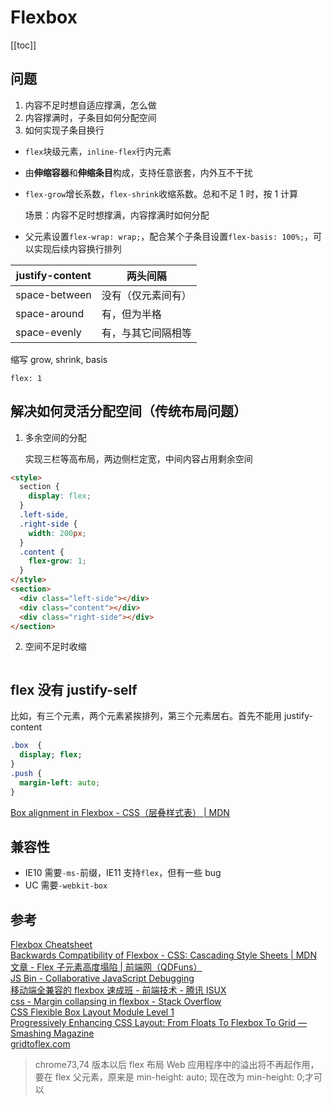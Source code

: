 # Flexbox

[[toc]]

## 问题

1. 内容不足时想自适应撑满，怎么做
2. 内容撑满时，子条目如何分配空间
3. 如何实现子条目换行

- `flex`块级元素，`inline-flex`行内元素
- 由**伸缩容器**和**伸缩条目**构成，支持任意嵌套，内外互不干扰
- `flex-grow`增长系数，`flex-shrink`收缩系数。总和不足 1 时，按 1 计算

  场景：内容不足时想撑满，内容撑满时如何分配

- 父元素设置`flex-wrap: wrap;`，配合某个子条目设置`flex-basis: 100%;`，可以实现后续内容换行排列

| justify-content | 两头间隔           |
| --------------- | ------------------ |
| space-between   | 没有（仅元素间有） |
| space-around    | 有，但为半格       |
| space-evenly    | 有，与其它间隔相等 |

缩写 grow, shrink, basis

```
flex: 1
```

## 解决如何灵活分配空间（传统布局问题）

1. 多余空间的分配

   实现三栏等高布局，两边侧栏定宽，中间内容占用剩余空间

```html
<style>
  section {
    display: flex;
  }
  .left-side,
  .right-side {
    width: 200px;
  }
  .content {
    flex-grow: 1;
  }
</style>
<section>
  <div class="left-side"></div>
  <div class="content"></div>
  <div class="right-side"></div>
</section>
```

2. 空间不足时收缩

```

```

## flex 没有 justify-self

比如，有三个元素，两个元素紧挨排列，第三个元素居右。首先不能用 justify-content

```css
.box  {
  display; flex;
}
.push {
  margin-left: auto;
}
```

[Box alignment in Flexbox - CSS（层叠样式表） | MDN](https://developer.mozilla.org/zh-CN/docs/Web/CSS/CSS_Box_Alignment/Box_Alignment_in_Flexbox)

## 兼容性

- IE10 需要`-ms-`前缀，IE11 支持`flex`，但有一些 bug
- UC 需要`-webkit-box`

## 参考

[Flexbox Cheatsheet](http://yoksel.github.io/flex-cheatsheet/)  
[Backwards Compatibility of Flexbox - CSS: Cascading Style Sheets | MDN](https://developer.mozilla.org/en-US/docs/Web/CSS/CSS_Flexible_Box_Layout/Backwards_Compatibility_of_Flexbox#Status_in_browsers)  
[文章 - Flex 子元素高度塌陷 | 前端网（QDFuns）](https://www.qdfuns.com/article/25669/87bd5567ba0af95f5ad0064bf36b7139.html)  
[JS Bin - Collaborative JavaScript Debugging](http://jsbin.com/mesivil/edit?html,css,output)  
[移动端全兼容的 flexbox 速成班 - 前端技术 - 腾讯 ISUX](https://isux.tencent.com/flexbox.html)  
[css - Margin collapsing in flexbox - Stack Overflow](https://stackoverflow.com/a/43882888/5657916)  
[CSS Flexible Box Layout Module Level 1](https://www.w3.org/TR/css-flexbox-1/#flex-containers)  
[Progressively Enhancing CSS Layout: From Floats To Flexbox To Grid — Smashing Magazine](https://www.smashingmagazine.com/2017/07/enhancing-css-layout-floats-flexbox-grid/)  
[gridtoflex.com](https://www.gridtoflex.com/)

> chrome73,74 版本以后 flex 布局 Web 应用程序中的溢出将不再起作用，要在 flex 父元素，原来是 min-height: auto; 现在改为 min-height: 0;才可以

